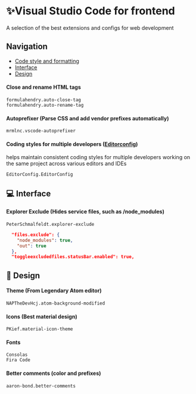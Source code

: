 # ✨Visual Studio Code for frontend

A selection of the best extensions and configs for web development

## Navigation

- [Сode style and formatting](#code-style)
- [Interface](#interface)
- [Design](design)

#### Close and rename HTML tags

```
formulahendry.auto-close-tag
formulahendry.auto-rename-tag
```

#### Autoprefixer (Parse CSS and add vendor prefixes automatically)

```
mrmlnc.vscode-autoprefixer
```

#### Сoding styles for multiple developers ([Editorconfig](https://editorconfig.org/ "editorconfig.org"))

helps maintain consistent coding styles for multiple developers working on the same project across various editors and IDEs

```
EditorConfig.EditorConfig
```

## 💻 Interface

#### Explorer Exclude (Hides service files, such as /node_modules)

```
PeterSchmalfeldt.explorer-exclude
```

```json
  "files.exclude": {
    "node_modules": true,
    "out": true
  },
  "toggleexcludedfiles.statusBar.enabled": true,
```

## 💖 Design

#### Theme (From Legendary Atom editor)

```
NAPTheDevHcj.atom-background-modified
```

#### Icons (Best material design)

```
PKief.material-icon-theme
```

#### Fonts

```
Consolas
Fira Code
```

#### Better comments (color and prefixes)

```
aaron-bond.better-comments
```
